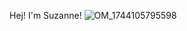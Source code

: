 Hej! I'm Suzanne!
![OM_1744105795598](https://github.com/user-attachments/assets/c2b1c84a-bf17-4d23-ab7d-a0d4b31f1d77)
